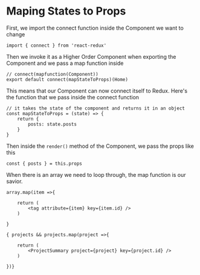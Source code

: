 # Maping States to Props

First, we import the connect function inside the Component we want to change

`import { connect } from 'react-redux'`

Then we invoke it as a Higher Order Component when exporting the Component and we pass a map function inside

```
// connect(mapfunction(Component))
export default connect(mapStateToProps)(Home)
```

This means that our Component can now connect itself to Redux.
Here's the function that we pass inside the connect function

```
// it takes the state of the component and returns it in an object
const mapStateToProps = (state) => {
    return {
        posts: state.posts
    }
}
```

Then inside the `render()` method of the Component, we pass the props like this

`const { posts } = this.props`

When there is an array we need to loop through, the map function is our savior.

```
array.map(item =>{

    return (
        <tag attribute={item} key={item.id} />
    )

}

{ projects && projects.map(project =>{

    return (
        <ProjectSummary project={project} key={project.id} />
    )

})}
```
